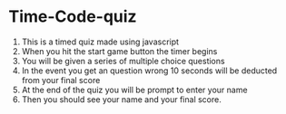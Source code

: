 # Time-Code-quiz
1. This is a timed quiz made using javascript
2. When you hit the start game button the timer begins
3. You will be given a series of multiple choice questions
4. In the event you get an question wrong 10 seconds will be deducted from your final score
5. At the end of the quiz you will be prompt to enter your name 
6. Then you should see your name and your final score.
 


